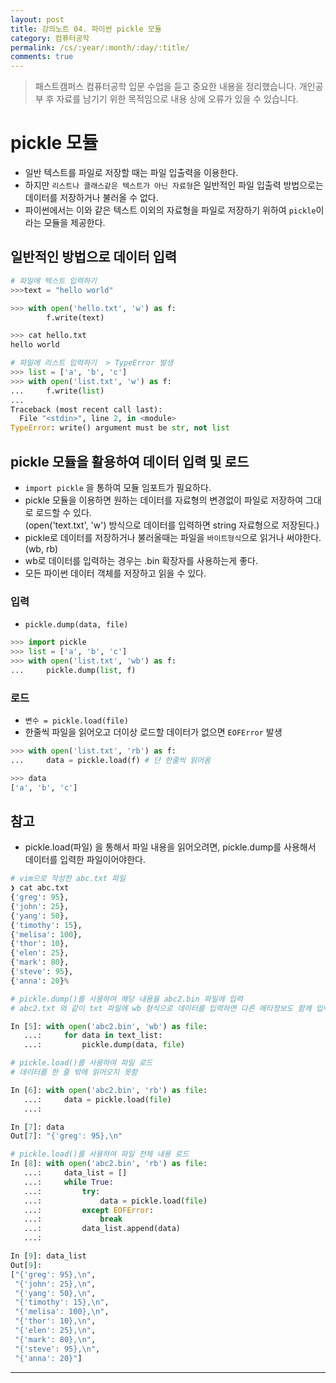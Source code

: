 ```yaml
---
layout: post
title: 강의노트 04. 파이썬 pickle 모듈
category: 컴퓨터공학
permalink: /cs/:year/:month/:day/:title/
comments: true
---
```


> 패스트캠퍼스 컴퓨터공학 입문 수업을 듣고 중요한 내용을 정리했습니다. 개인공부 후 자료를 남기기 위한 목적임으로 내용 상에 오류가 있을 수 있습니다.



# pickle 모듈
- 일반 텍스트를 파일로 저장할 때는 파일 입출력을 이용한다.
- 하지만 `리스트나 클래스같은 텍스트가 아닌 자료형`은 일반적인 파일 입출력 방법으로는 데이터를 저장하거나 불러올 수 없다.
- 파이썬에서는 이와 같은 텍스트 이외의 자료형을 파일로 저장하기 위하여 `pickle`이라는 모듈을 제공한다.

## 일반적인 방법으로 데이터 입력

```python
# 파일에 텍스트 입력하기
>>>text = "hello world"

>>> with open('hello.txt', 'w') as f:
        f.write(text)

>>> cat hello.txt
hello world

# 파일에 리스트 입력하기  > TypeError 발생
>>> list = ['a', 'b', 'c']
>>> with open('list.txt', 'w') as f:
...     f.write(list)
...
Traceback (most recent call last):
  File "<stdin>", line 2, in <module>
TypeError: write() argument must be str, not list
```

## pickle 모듈을 활용하여 데이터 입력 및 로드

- `import pickle` 을 통하여 모듈 임포트가 필요하다.
- pickle 모듈을 이용하면 원하는 데이터를 자료형의 변경없이 파일로 저장하여 그대로 로드할 수 있다.    
  (open('text.txt', 'w') 방식으로 데이터를 입력하면 string 자료형으로 저장된다.)
- pickle로 데이터를 저장하거나 불러올때는 파일을 `바이트형식`으로 읽거나 써야한다. (wb, rb)
- wb로 데이터를 입력하는 경우는 .bin 확장자를 사용하는게 좋다.
- 모든 파이썬 데이터 객체를 저장하고 읽을 수 있다.


### 입력
- `pickle.dump(data, file)`

```python
>>> import pickle
>>> list = ['a', 'b', 'c']
>>> with open('list.txt', 'wb') as f:
...     pickle.dump(list, f)
```

### 로드
- `변수 = pickle.load(file)`
- 한줄씩 파일을 읽어오고 더이상 로드할 데이터가 없으면 `EOFError` 발생

```python
>>> with open('list.txt', 'rb') as f:
...     data = pickle.load(f) # 단 한줄씩 읽어옴

>>> data
['a', 'b', 'c']
```

## 참고
- pickle.load(파일) 을 통해서 파일 내용을 읽어오려면, pickle.dump를 사용해서 데이터를 입력한 파일이어야한다.

```python
# vim으로 작성한 abc.txt 파일
❯ cat abc.txt
{'greg': 95},
{'john': 25},
{'yang': 50},
{'timothy': 15},
{'melisa': 100},
{'thor': 10},
{'elen': 25},
{'mark': 80},
{'steve': 95},
{'anna': 20}%

# pickle.dump()를 사용하여 해당 내용을 abc2.bin 파일에 입력
# abc2.txt 와 같이 txt 파일에 wb 형식으로 데이터를 입력하면 다른 메타정보도 함께 입력

In [5]: with open('abc2.bin', 'wb') as file:
   ...:     for data in text_list:
   ...:         pickle.dump(data, file)

# pickle.load()를 사용하여 파일 로드
# 데이터를 한 줄 밖에 읽어오지 못함

In [6]: with open('abc2.bin', 'rb') as file:
   ...:     data = pickle.load(file)
   ...:

In [7]: data
Out[7]: "{'greg': 95},\n"

# pickle.load()를 사용하여 파일 전체 내용 로드
In [8]: with open('abc2.bin', 'rb') as file:
   ...:     data_list = []
   ...:     while True:
   ...:         try:
   ...:             data = pickle.load(file)
   ...:         except EOFError:
   ...:             break
   ...:         data_list.append(data)
   ...:

In [9]: data_list
Out[9]:
["{'greg': 95},\n",
 "{'john': 25},\n",
 "{'yang': 50},\n",
 "{'timothy': 15},\n",
 "{'melisa': 100},\n",
 "{'thor': 10},\n",
 "{'elen': 25},\n",
 "{'mark': 80},\n",
 "{'steve': 95},\n",
 "{'anna': 20}"]
```
---
